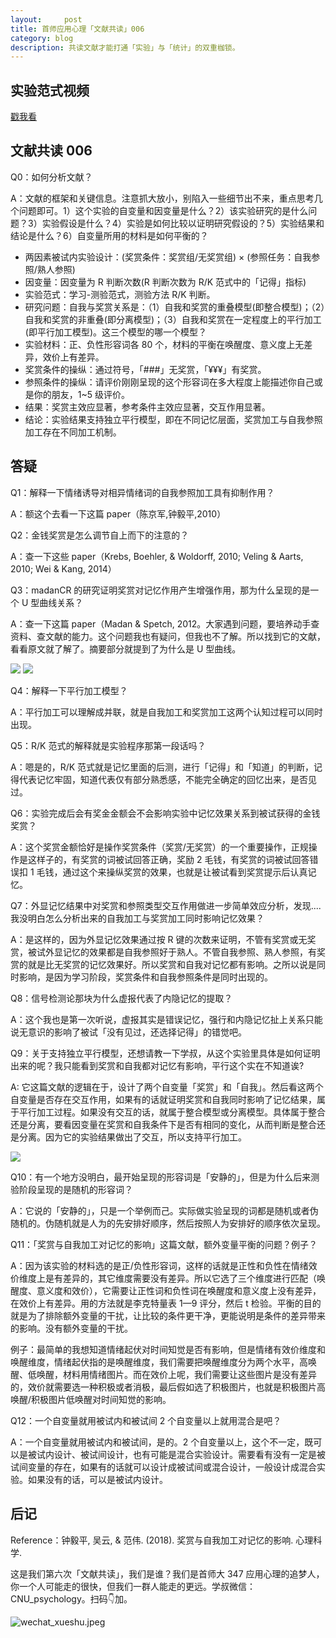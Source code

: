 ```yaml
---
layout:     post
title: 首师应用心理「文献共读」006
category: blog
description: 共读文献才能打通「实验」与「统计」的双重枷锁。
---
```



## 实验范式视频

[戳我看](http://1257355643.vod2.myqcloud.com/a589a973vodtranscq1257355643/846af66c5285890791403306467/v.f30.mp4)

## 文献共读 006

Q0：如何分析文献？

A：文献的框架和关键信息。注意抓大放小，别陷入一些细节出不来，重点思考几个问题即可。1）这个实验的自变量和因变量是什么？2）该实验研究的是什么问题？3）实验假设是什么？4）实验是如何比较以证明研究假设的？5）实验结果和结论是什么？6）自变量所用的材料是如何平衡的？

- 两因素被试内实验设计：(奖赏条件：奖赏组/无奖赏组) × (参照任务：自我参照/熟人参照)
- 因变量：因变量为 R 判断次数(R 判断次数为 R/K 范式中的「记得」指标)
- 实验范式：学习-测验范式，测验方法 R/K 判断。
- 研究问题：自我与奖赏关系是：（1）自我和奖赏的重叠模型(即整合模型)；（2）自我和奖赏的非重叠(即分离模型)；（3）自我和奖赏在一定程度上的平行加工(即平行加工模型)。这三个模型的哪一个模型？
- 实验材料：正、负性形容词各 80 个，材料的平衡在唤醒度、意义度上无差异，效价上有差异。
- 奖赏条件的操纵：通过符号，「###」无奖赏，「¥¥¥」有奖赏。
- 参照条件的操纵：请评价刚刚呈现的这个形容词在多大程度上能描述你自己或是你的朋友，1~5 级评价。
- 结果：奖赏主效应显著，参考条件主效应显著，交互作用显著。
- 结论：实验结果支持独立平行模型，即在不同记忆层面，奖赏加工与自我参照加工存在不同加工机制。

## 答疑

Q1：解释一下情绪诱导对相异情绪词的自我参照加工具有抑制作用？

A：额这个去看一下这篇 paper（陈京军,钟毅平,2010）

Q2：金钱奖赏是怎么调节自上而下的注意的？

A：查一下这些 paper（Krebs, Boehler, & Woldorff, 2010; Veling & Aarts, 2010; Wei & Kang, 2014）

Q3：madanCR 的研究证明奖赏对记忆作用产生增强作用，那为什么呈现的是一个 U 型曲线关系？

A：查一下这篇 paper（Madan & Spetch, 2012。大家遇到问题，要培养动手查资料、查文献的能力。这个问题我也有疑问，但我也不了解。所以找到它的文献，看看原文就了解了。摘要部分就提到了为什么是 U 型曲线。

![](https://cnu347-1257355643.cos.ap-beijing.myqcloud.com/CNU347/paper06-01.png)
![](https://cnu347-1257355643.cos.ap-beijing.myqcloud.com/CNU347/paper06-02.png)

Q4：解释一下平行加工模型？

A：平行加工可以理解成并联，就是自我加工和奖赏加工这两个认知过程可以同时出现。

Q5：R/K 范式的解释就是实验程序那第一段话吗？

A：嗯是的，R/K 范式就是记忆里面的后测，进行「记得」和「知道」的判断，记得代表记忆牢固，知道代表仅有部分熟悉感，不能完全确定的回忆出来，是否见过。

Q6：实验完成后会有奖金金额会不会影响实验中记忆效果关系到被试获得的金钱奖赏？

A：这个奖赏金额恰好是操作奖赏条件（奖赏/无奖赏）的一个重要操作，正规操作是这样子的，有奖赏的词被试回答正确，奖励 2 毛钱，有奖赏的词被试回答错误扣 1 毛钱，通过这个来操纵奖赏的效果，也就是让被试看到奖赏提示后认真记忆。

Q7：外显记忆结果中对奖赏和参照类型交互作用做进一步简单效应分析，发现....我没明白怎么分析出来的自我加工与奖赏加工同时影响记忆效果？

A：是这样的，因为外显记忆效果通过按 R 键的次数来证明，不管有奖赏或无奖赏，被试外显记忆的效果都是自我参照好于熟人。不管自我参照、熟人参照，有奖赏的就是比无奖赏的记忆效果好。所以奖赏和自我对记忆都有影响。之所以说是同时影响，是因为学习阶段，奖赏条件和自我参照条件是同时出现的。

Q8：信号检测论那块为什么虚报代表了内隐记忆的提取？

A：这个我也是第一次听说，虚报其实是错误记忆，强行和内隐记忆扯上关系只能说无意识的影响了被试「没有见过，还选择记得」的错觉吧。

Q9：关于支持独立平行模型，还想请教一下学叔，从这个实验里具体是如何证明出来的呢？我只能看到奖赏和自我都对记忆有影响，平行这个实在不知道诶?

A: 它这篇文献的逻辑在于，设计了两个自变量「奖赏」和「自我」。然后看这两个自变量是否存在交互作用，如果有的话就证明奖赏和自我同时影响了记忆结果，属于平行加工过程。如果没有交互的话，就属于整合模型或分离模型。具体属于整合还是分离，要看因变量在奖赏和自我条件下是否有相同的变化，从而判断是整合还是分离。因为它的实验结果做出了交互，所以支持平行加工。

![](https://cnu347-1257355643.cos.ap-beijing.myqcloud.com/paper06-03.png)

Q10：有一个地方没明白，最开始呈现的形容词是「安静的」，但是为什么后来测验阶段呈现的是随机的形容词？

A：它说的「安静的」，只是一个举例而己。实际做实验呈现的词都是随机或者伪随机的。伪随机就是人为的先安排好顺序，然后按照人为安排好的顺序依次呈现。

Q11：「奖赏与自我加工对记忆的影响」这篇文献，额外变量平衡的问题？例子？

A：因为该实验的材料选的是正/负性形容词，这样的话就是正性和负性在情绪效价维度上是有差异的，其它维度需要没有差异。所以它选了三个维度进行匹配（唤醒度、意义度和效价），它需要让正性词和负性词在唤醒度和意义度上没有差异，在效价上有差异。用的方法就是李克特量表 1—9 评分，然后 t 检验。平衡的目的就是为了排除额外变量的干扰，让比较的条件更干净，更能说明是条件的差异带来的影响。没有额外变量的干扰。

例子：最简单的我想知道情绪起伏对时间知觉是否有影响，但是情绪有效价维度和唤醒维度，情绪起伏指的是唤醒维度，我们需要把唤醒维度分为两个水平，高唤醒、低唤醒，材料用情绪图片。而在效价上呢，我们需要让这些图片是没有差异的，效价就需要选一种积极或者消极，最后假如选了积极图片，也就是积极图片高唤醒/积极图片低唤醒对时间知觉的影响。

Q12：一个自变量就用被试内和被试间 2 个自变量以上就用混合是吧？

A：一个自变量就用被试内和被试间，是的。2 个自变量以上，这个不一定，既可以是被试内设计、被试间设计，也有可能是混合实验设计。需要看有没有一定是被试间变量的存在，如果有的话就可以设计成被试间或混合设计，一般设计成混合实验。如果没有的话，可以是被试内设计。

## 后记

Reference：钟毅平, 吴云, & 范伟. (2018). 奖赏与自我加工对记忆的影响. 心理科学.

这是我们第六次「文献共读」，我们是谁？我们是首师大 347 应用心理的追梦人，你一个人可能走的很快，但我们一群人能走的更远。学叔微信：CNU_psychology。扫码👇加。

![wechat_xueshu.jpeg](https://cnu347-1257355643.cos.ap-beijing.myqcloud.com/CNU347/WechatIMG125.jpeg)


